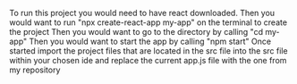 To run this project you would need to have react downloaded.
Then you would want to run "npx create-react-app my-app" on the terminal to create the project
Then you would want to go to the directory by calling "cd my-app"
Then you would want to start the app by calling "npm start"
Once started import the project files that are located in the src file into the src file within your chosen ide and replace the current app.js file with the one from my repository
